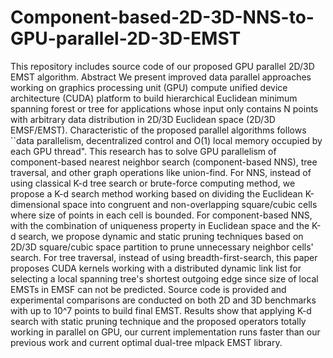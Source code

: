 # Component-based-2D-3D-NNS-to-GPU-parallel-2D-3D-EMST
This repository includes source code of our proposed GPU parallel 2D/3D EMST algorithm.
Abstract
We present improved data parallel approaches working on graphics processing unit (GPU) compute unified device architecture (CUDA) platform to build hierarchical Euclidean minimum spanning forest or tree for applications whose input only contains N points with arbitrary data distribution in 2D/3D Euclidean space (2D/3D EMSF/EMST). Characteristic of the proposed parallel algorithms follows ``data parallelism, decentralized control and O(1) local memory occupied by each GPU thread". This research has to solve GPU parallelism of component-based nearest neighbor search (component-based NNS), tree traversal, and other graph operations like union-find.
For NNS, instead of using classical K-d tree search or brute-force computing method, we propose a K-d search method working based on dividing the Euclidean K-dimensional space into congruent and non-overlapping square/cubic cells where size of points in each cell is bounded. For component-based NNS, with the combination of uniqueness property in Euclidean space and the K-d search, we propose dynamic and static pruning techniques based on 2D/3D square/cubic space partition to prune unnecessary neighbor cells' search. 
For tree traversal, instead of using breadth-first-search, this paper proposes CUDA kernels working with a distributed dynamic link list for selecting a local spanning tree's shortest outgoing edge since size of local EMSTs in EMSF can not be predicted. Source code is provided and experimental comparisons are conducted on both 2D and 3D benchmarks with up to 10^7 points to build final EMST. 
Results show that applying K-d search with static pruning technique and the proposed operators totally working in parallel on GPU, our current implementation runs faster than our previous work and current optimal dual-tree mlpack EMST library.
